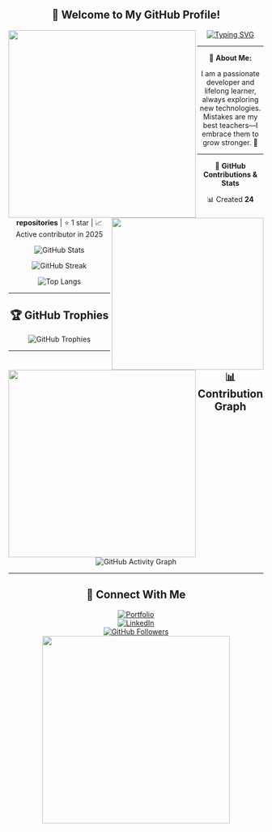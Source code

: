 <div align="center">
  
  ## 🚀 Welcome to My GitHub Profile!
  <img src="https://bing.com/th/id/BCO.ac7bebd9-c167-419e-a572-986f2d07969e.png" width="370px" align="left">

  <img src="https://notioly.com/wp-content/uploads/2025/05/547.Lending-A-Hand.png" width="300px" align="right">


  [![Typing SVG](https://readme-typing-svg.herokuapp.com?color=%2300FF00&lines=Full+Stack+Developer;Open+Source+Contributor;Building+Awesome+Projects)](https://github.com/Indra1806)  

  ---  

  🔹
  **About Me:**  
  
  I am a passionate developer and lifelong learner, always exploring new technologies.  
  Mistakes are my best teachers—I embrace them to grow stronger. 🚀  
  <img src="https://notioly.com/wp-content/uploads/2023/02/203.Puzzle.png" width="370px" align="left">

  ---  

  🔹 **GitHub Contributions & Stats**  
  
  📊 Created **24 repositories** | ⭐ 1 star | 📈 Active contributor in 2025  

  

  ![GitHub Stats](https://github-readme-stats.vercel.app/api?username=Indra1806&show_icons=true&theme=tokyonight)  

  

  
  ![GitHub Streak](https://streak-stats.demolab.com?user=Indra1806&theme=tokyonight&hide_border=true)  

  

  
  ![Top Langs](https://github-readme-stats.vercel.app/api/top-langs/?username=Indra1806&layout=compact&theme=tokyonight)  

  ---  

  ## 🏆 GitHub Trophies  
  
  ![GitHub Trophies](https://github-profile-trophy.vercel.app/?username=Indra1806&theme=tokyonight&no-frame=false)  

  ---  

  ## 📊 Contribution Graph  
  
  ![GitHub Activity Graph](https://github-readme-activity-graph.vercel.app/graph?username=Indra1806&theme=tokyonight)  

  ---  
  ## 🚀 Connect With Me  

  [![Portfolio](https://img.shields.io/badge/Portfolio-Visit-blue)](https://indrasenareddybala.my.canva.site/)  
  [![LinkedIn](https://img.shields.io/badge/LinkedIn-Connect-blue)](www.linkedin.com/in/indrasena-reddy-bala-b11779258)  
  [![GitHub Followers](https://img.shields.io/github/followers/Indra1806?style=social)](https://github.com/Indra1806)  
  <img src="https://notioly.com/wp-content/uploads/2022/05/130.Friendship.png" width="370px" align="center">

</div>
